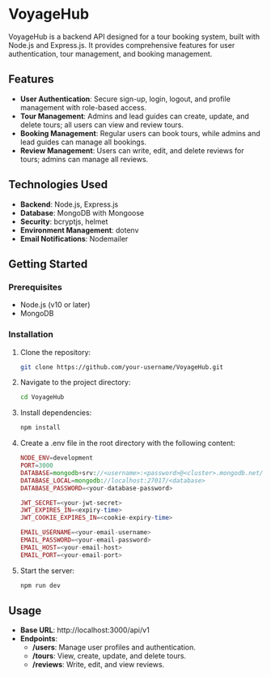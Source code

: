 # VoyageHub

VoyageHub is a backend API designed for a tour booking system, built with Node.js and Express.js. It provides comprehensive features for user authentication, tour management, and booking management.

## Features

- **User Authentication**: Secure sign-up, login, logout, and profile management with role-based access.
- **Tour Management**: Admins and lead guides can create, update, and delete tours; all users can view and review tours.
- **Booking Management**: Regular users can book tours, while admins and lead guides can manage all bookings.
- **Review Management**: Users can write, edit, and delete reviews for tours; admins can manage all reviews.

## Technologies Used

- **Backend**: Node.js, Express.js
- **Database**: MongoDB with Mongoose
- **Security**: bcryptjs, helmet
- **Environment Management**: dotenv
- **Email Notifications**: Nodemailer

## Getting Started

### Prerequisites

- Node.js (v10 or later)
- MongoDB

### Installation

1. Clone the repository:
   ```bash
   git clone https://github.com/your-username/VoyageHub.git

2. Navigate to the project directory:
    ```bash
    cd VoyageHub

3. Install dependencies:
    ```bash
    npm install

4. Create a .env file in the root directory with the following content:
    ```php
    NODE_ENV=development
    PORT=3000
    DATABASE=mongodb+srv://<username>:<password>@<cluster>.mongodb.net/<database>?retryWrites=true
    DATABASE_LOCAL=mongodb://localhost:27017/<database>
    DATABASE_PASSWORD=<your-database-password>

    JWT_SECRET=<your-jwt-secret>
    JWT_EXPIRES_IN=<expiry-time>
    JWT_COOKIE_EXPIRES_IN=<cookie-expiry-time>

    EMAIL_USERNAME=<your-email-username>
    EMAIL_PASSWORD=<your-email-password>
    EMAIL_HOST=<your-email-host>
    EMAIL_PORT=<your-email-port>

5. Start the server:
    ```bash
    npm run dev


## Usage

- **Base URL**: http://localhost:3000/api/v1
- **Endpoints**: 
    - **/users**: Manage user profiles and authentication.
    - **/tours**: View, create, update, and delete tours.
    - **/reviews**: Write, edit, and view reviews.



